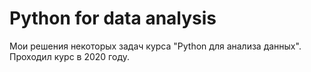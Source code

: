 # Python for data analysis
Мои решения некоторых задач курса "Python для анализа данных". Проходил курс в 2020 году.
